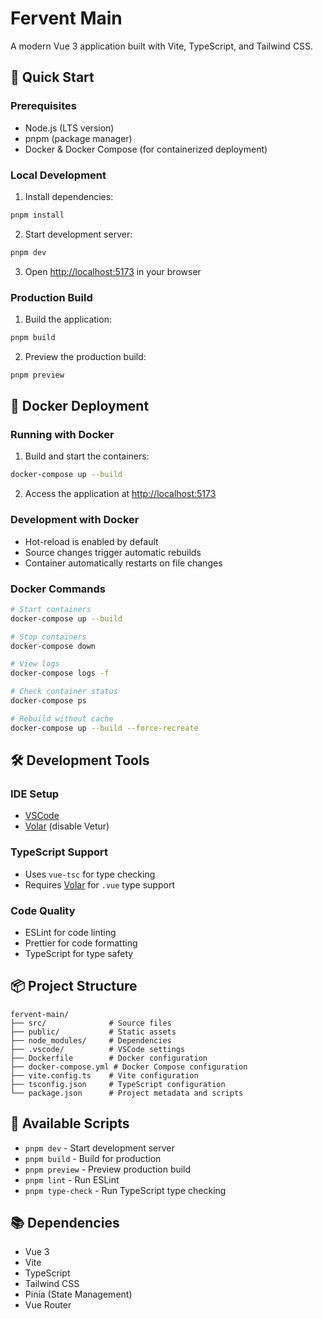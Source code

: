 # Fervent Main

A modern Vue 3 application built with Vite, TypeScript, and Tailwind CSS.

## 🚀 Quick Start

### Prerequisites

- Node.js (LTS version)
- pnpm (package manager)
- Docker & Docker Compose (for containerized deployment)

### Local Development

1. Install dependencies:

```bash
pnpm install
```

2. Start development server:

```bash
pnpm dev
```

3. Open [http://localhost:5173](http://localhost:5173) in your browser

### Production Build

1. Build the application:

```bash
pnpm build
```

2. Preview the production build:

```bash
pnpm preview
```

## 🐳 Docker Deployment

### Running with Docker

1. Build and start the containers:

```bash
docker-compose up --build
```

2. Access the application at [http://localhost:5173](http://localhost:5173)

### Development with Docker

- Hot-reload is enabled by default
- Source changes trigger automatic rebuilds
- Container automatically restarts on file changes

### Docker Commands

```bash
# Start containers
docker-compose up --build

# Stop containers
docker-compose down

# View logs
docker-compose logs -f

# Check container status
docker-compose ps

# Rebuild without cache
docker-compose up --build --force-recreate
```

## 🛠️ Development Tools

### IDE Setup

- [VSCode](https://code.visualstudio.com/)
- [Volar](https://marketplace.visualstudio.com/items?itemName=Vue.volar) (disable Vetur)

### TypeScript Support

- Uses `vue-tsc` for type checking
- Requires [Volar](https://marketplace.visualstudio.com/items?itemName=Vue.volar) for `.vue` type support

### Code Quality

- ESLint for code linting
- Prettier for code formatting
- TypeScript for type safety

## 📦 Project Structure

```
fervent-main/
├── src/              # Source files
├── public/           # Static assets
├── node_modules/     # Dependencies
├── .vscode/          # VSCode settings
├── Dockerfile        # Docker configuration
├── docker-compose.yml # Docker Compose configuration
├── vite.config.ts    # Vite configuration
├── tsconfig.json     # TypeScript configuration
└── package.json      # Project metadata and scripts
```

## 🔧 Available Scripts

- `pnpm dev` - Start development server
- `pnpm build` - Build for production
- `pnpm preview` - Preview production build
- `pnpm lint` - Run ESLint
- `pnpm type-check` - Run TypeScript type checking

## 📚 Dependencies

- Vue 3
- Vite
- TypeScript
- Tailwind CSS
- Pinia (State Management)
- Vue Router
